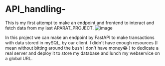 # API_handling-
This is my first attempt to make an endpoint and frontend to interact and fetch data from my last APARAT_PROJECT.
![image](https://github.com/user-attachments/assets/c28efc11-86b3-46c8-9729-c418cd0b204f)

In this project we can make an endpoint by FastAPI to make transactions with data stored in mySQL, by our client.
I didn't have enough resources (I mean without bitting around the bush I don't have money😂 ) to dedicate a real server and deploy it to store my database and lunch my webservice on a global URL.
